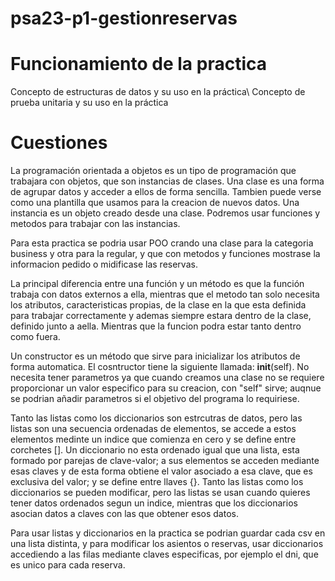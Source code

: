 # psa23-p1-gestionreservas

# Funcionamiento de la practica
Concepto de estructuras de datos y su uso en la práctica\\
Concepto de prueba unitaria y su uso en la práctica
# Cuestiones
La programación orientada a objetos es un tipo de programación que trabajara con objetos, que son instancias de clases.
Una clase es una forma de agrupar datos y acceder a ellos de forma sencilla. Tambien puede verse como una plantilla que usamos para la creacion de nuevos datos.
Una instancia es un objeto creado desde una clase.
Podremos usar funciones y metodos para trabajar con las instancias.

Para esta practica se podria usar POO crando una clase para la categoria business y otra para la regular, y que con metodos y funciones mostrase la informacion pedido o midificase las reservas.

La principal diferencia entre una función y un método es que la función trabaja con datos externos a ella, mientras que el metodo tan solo necesita los atributos, caracteristicas propias, de la clase en la que esta definida para trabajar correctamente y ademas siempre estara dentro de la clase, definido junto a aella. Mientras que la funcion podra estar tanto dentro como fuera.

Un constructor es un método que sirve para inicializar los atributos de forma automatica. El cosntructor tiene la siguiente llamada: __init__(self). 
No necesita tener parametros ya que cuando creamos una clase no se requiere proporcionar un valor especifico para su creacion, con "self" sirve; auqnue se podrian añadir parametros si el objetivo del programa lo requiriese.

Tanto las listas como los diccionarios son estrcutras de datos, pero las listas son una secuencia ordenadas de elementos, se accede a estos elementos medinte un indice que comienza en cero y se define entre corchetes []. 
Un diccionario no esta ordenado igual que una lista, esta formado por parejas de clave-valor; a sus elementos se acceden mediante esas claves y de esta forma obtiene el valor asociado a esa clave, que es exclusiva del valor; y se define entre llaves {}. 
Tanto las listas como los diccionarios se pueden modificar, pero las listas se usan cuando quieres tener datos ordenados segun un indice, mientras que los diccionarios asocian datos a claves con las que obtener esos datos.

Para usar listas y diccionarios en la practica se podrian guardar cada csv en una lista distinta, y para modificar los asientos o reservas, usar diccionarios accediendo a las filas mediante claves especificas, por ejemplo el dni, que es unico para cada reserva. 


